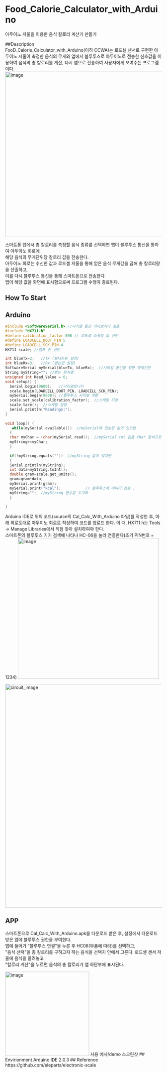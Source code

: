 # Food_Calorie_Calculator_with_Arduino
아두이노 저울을 이용한 음식 칼로리 계산기 만들기

##Description  
FooD_Calorie_Calculator_with_Arduino(이하 CCWA)는 로드셀 센서로 구현한 아두이노 저울이 측정한 음식의 무게와 앱에서 블루투스로 아두이노로 전송한 신호값을 이용하여 음식의 총 칼로리를 계산, 다시 앱으로 전송하여 사용자에게 보여주는 프로그램이다.  
<img width="531" alt="image" src="https://user-images.githubusercontent.com/83822982/206906815-5ac16f84-598d-4831-86a3-03a29442337c.png">
  
스마트폰 앱에서 총 칼로리를 측정할 음식 종류를 선택하면 앱이 블루투스 통신을 통하여 아두이노 회로에   
해당 음식의 무게단위당 칼로리 값을 전송한다.  
아두이노 회로는 수신한 값과 로드셀 저울을 통해 얻은 음식 무게값을 곱해 총 칼로리량을 산출하고,  
이를 다시 블루투스 통신을 통해 스마트폰으로 전송한다.  
앱이 해당 값을 화면에 표시함으로써 프로그램 수행이 종료된다.

## How To Start
## Arduino
```c++
#include <SoftwareSerial.h> //시리얼 통신 라이브러리 호출
#include "HX711.h"
#define calibration_factor 890 // 로드셀 스케일 값 선언 
#define LOADCELL_DOUT_PIN 5
#define LOADCELL_SCK_PIN 4
HX711 scale; //엠프 핀 선언 

int blueTx=2;   //Tx (보내는핀 설정)
int blueRx=3;   //Rx (받는핀 설정)
SoftwareSerial mySerial(blueTx, blueRx);  //시리얼 통신을 위한 객체선언
String myString=""; //받는 문자열
unsigned int Read_Value = 0; 
void setup() {
  Serial.begin(9600);   //시리얼모니터 
  scale.begin(LOADCELL_DOUT_PIN, LOADCELL_SCK_PIN);
  mySerial.begin(9600); //블루투스 시리얼 개방
  scale.set_scale(calibration_factor);  //스케일 지정 
  scale.tare();  //스케일 설정
  Serial.println("Readings:"); 
}
 
void loop() {
   while(mySerial.available())  //mySerial에 전송된 값이 있으면
  {
  char myChar = (char)mySerial.read();  //mySerial int 값을 char 형식으로 변환
  myString+=myChar;  
  }
  
  if(!myString.equals(""))  //myString 값이 있다면
  {
  Serial.println(myString);
  int data=myString.toInt();
  double gram=scale.get_units();
  gram=gram*data;
  mySerial.print(gram);    
  mySerial.print("kcal");           // 블루투스에 데이터 전송 .
  myString="";  //myString 변수값 초기화
  }

}
```
Arduino IDE로 위의 코드(source의 Cal_Calc_With_Arduino 파일)를 작성한 후, 
아래 회로도대로 아두이노 회로르 작성하여 코드를 업로드 한다.
이 때, HX711.h는 Tools ->  Manage Libraries에서 직점 찾아 설치하여야 한다.  
스마트폰의 블루투스 기기 검색에 나타나 HC-06을 눌러 연결한다(초기 PIN번호 = 1234)
<img width="452" alt="image" src="https://user-images.githubusercontent.com/83822982/206904256-f31a8beb-e54e-4207-8ca0-db35baece432.png">

<img width="718" alt="circuit_image" src="https://user-images.githubusercontent.com/83822982/206903658-51b907e5-872c-475d-9567-46dee0a2fc9a.png">

## APP   
스마트폰으로 Cal_Calc_With_Arduino.apk를 다운로드 받은 후, 설정에서 다운로드 받은 앱에 블루투스 권한을 부여한다.  
앱에 들어가 "블루투스 연결"을 누른 후 HC06(부품에 따라)를 선택하고,  
"음식 선택"을 총 칼로리를 구하고자 하는 음식을 선택지 안에서 고른다.
로드셀 센서 저울에 음식을 올려놓고  
"칼로리 계산"을 누르면 음식의 총 칼로리가 앱 하단부에 표시된다.    

<img width="270" alt="image" src="https://user-images.githubusercontent.com/83822982/206906379-083060ab-1126-4e10-a5cd-14832f6da7d2.png">  
사용 예시/demo 스크린샷
## Envirionment
Arduino IDE 2.0.3
## Reference
https://github.com/eleparts/electronic-scale
